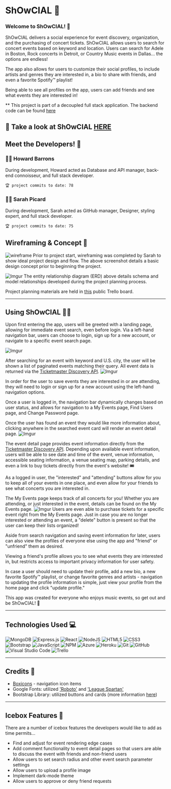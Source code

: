 # ShOwCIAL 🎤
### Welcome to ShOwCIAL! 🎹
ShOwCIAL delivers a social experience for event discovery, organization, and the purchasing of concert tickets. ShOwCIAL allows users to search for concert events based on keyword and location. Users can search for Adele in Boston, Rock concerts in Detroit, or Country Music events in Dallas... the options are endless!

The app also allows for users to customize their social profiles, to include artists and genres they are interested in, a bio to share with friends, and even a favorite Spotify™ playlist!

Being able to see all profiles on the app, users can add friends and see what events they are interested in!

** This project is part of a decoupled full stack application. The backend code can be found [here](https://github.com/sarahpicard/NConcert-back-end)

## 👀 Take a look at ShOwCIAL [HERE](https://nconcert-front-end.herokuapp.com/)

## Meet the Developers! 🤝

### 🧑‍💻 Howard Barrons
During development, Howard acted as Database and API manager, back-end connoisseur, and full stack developer.

    🏆 project commits to date: 78

### 👩‍💻 Sarah Picard 
During development, Sarah acted as GitHub manager, Designer, styling expert, and full stack developer.

    🏆 project commits to date: 75

## Wireframing & Concept 📝

![wireframe](https://i.imgur.com/SH0tmaV.png)
Prior to project start, wireframing was completed by Sarah to show ideal project design and flow. The above screenshot details a basic design concept prior to beginning the project. 

![Imgur](https://i.imgur.com/5npeF8s.png)
The entity relationship diagram (ERD) above details schema and model relationships developed during the project planning process. 

Project planning materials are held in [this](https://trello.com/b/XERFYuq5/nconcert) public Trello board.

---
## Using ShOwCIAL 🎤🎶
Upon first entering the app, users will be greeted with a landing page, allowing for immediate event search, even before login. 
Via a left-hand navigation bar, users can choose to login, sign up for a new account, or navigate to a specific event search page.

![Imgur](https://i.imgur.com/OzeIyuU.png)

After searching for an event with keyword and U.S. city, the user will be shown a list of paginated events matching their query. All event data is returned via the [Ticketmaster Discovery API](https://developer.ticketmaster.com/).
![Imgur](https://i.imgur.com/VYYC282.png)

In order for the user to save events they are interested in or are attending, they will need to login or sign up for a new account using the left-hand navigation options. 

Once a user is logged in, the navigation bar dynamically changes based on user status, and allows for navigation to a My Events page, Find Users page, and Change Password page. 

Once the user has found an event they would like more information about, clicking anywhere in the searched event card will render an event detail page. 
![Imgur](https://i.imgur.com/1iTQXvF.png)

The event detail page provides event information directly from the [Ticketmaster Discovery API](https://developer.ticketmaster.com/). 
Depending upon available event information, users will be able to see date and time of the event, venue information, accessible seating information, a venue seating map, parking details, and even a link to buy tickets directly from the event's website! 🎟

As a logged in user, the "interested" and "attending" buttons allow for you to keep all of your events in one place, and even allow for your friends to see what concerts you are interested in. 

The My Events page keeps track of all concerts for you! Whether you are attending, or just interested in the event, details can be found on the My Events page. 
![Imgur](https://i.imgur.com/vQD8EKC.png)
Users are even able to purchase tickets for a specific event right from the My Events page. 
Just in case you are no longer interested or attending an event, a "delete" button is present so that the user can keep their lists organized!

Aside from search navigation and saving event information for later, users can also view the profiles of everyone else using the app and "friend" or "unfriend" them as desired. 

Viewing a friend's profile allows you to see what events they are interested in, but restricts access to important privacy information for user safety. 

In case a user should need to update their profile, add a new bio, a new favorite Spotify™ playlist, or change favorite genres and artists - navigation to updating the profile information is simple, just view your profile from the home page and click "update profile." 

This app was created for everyone who enjoys music events, so get out and be ShOwCIAL! 💃

--- 
## Technologies Used 💻
![MongoDB](https://img.shields.io/badge/MongoDB-%234ea94b.svg?style=for-the-badge&logo=mongodb&logoColor=white)
![Express.js](https://img.shields.io/badge/express.js-%23404d59.svg?style=for-the-badge&logo=express&logoColor=%2361DAFB)
![React](https://img.shields.io/badge/react-%2320232a.svg?style=for-the-badge&logo=react&logoColor=%2361DAFB)
![NodeJS](https://img.shields.io/badge/node.js-6DA55F?style=for-the-badge&logo=node.js&logoColor=white)
![HTML5](https://img.shields.io/badge/html5-%23E34F26.svg?style=for-the-badge&logo=html5&logoColor=white)
![CSS3](https://img.shields.io/badge/css3-%231572B6.svg?style=for-the-badge&logo=css3&logoColor=white)
![Bootstrap](https://img.shields.io/badge/bootstrap-%23563D7C.svg?style=for-the-badge&logo=bootstrap&logoColor=white)
![JavaScript](https://img.shields.io/badge/javascript-%23323330.svg?style=for-the-badge&logo=javascript&logoColor=%23F7DF1E)
![NPM](https://img.shields.io/badge/NPM-%23000000.svg?style=for-the-badge&logo=npm&logoColor=white)
![Azure](https://img.shields.io/badge/azure-%230072C6.svg?style=for-the-badge&logo=microsoftazure&logoColor=white)
![Heroku](https://img.shields.io/badge/heroku-%23430098.svg?style=for-the-badge&logo=heroku&logoColor=white)
![Git](https://img.shields.io/badge/git-%23F05033.svg?style=for-the-badge&logo=git&logoColor=white)
![GitHub](https://img.shields.io/badge/github-%23121011.svg?style=for-the-badge&logo=github&logoColor=white)
![Visual Studio Code](https://img.shields.io/badge/Visual%20Studio%20Code-0078d7.svg?style=for-the-badge&logo=visual-studio-code&logoColor=white)
![Trello](https://img.shields.io/badge/Trello-%23026AA7.svg?style=for-the-badge&logo=Trello&logoColor=white)

---
## Credits 🙏
- [Boxicons](https://boxicons.com/) - navigation icon items 
- Google Fonts: utilized ['Roboto'](https://fonts.google.com/specimen/Roboto) and ['League Spartan'](https://fonts.google.com/specimen/League+Spartan?p=944&reviews_page=0)
- Bootstrap Library: utilized buttons and cards (more information [here](https://getbootstrap.com/))

--- 
## Icebox Features 🧊

There are a number of icebox features the developers would like to add as time permits...

- Find and adjust for event rendering edge cases 
- Add comment functionality to event detail pages so that users are able to discuss the event with friends and non-friend users
- Allow users to set search radius and other event search parameter settings
- Allow users to upload a profile image 
- Implement dark-mode theme 
- Allow users to approve or deny friend requests 
